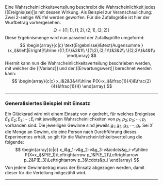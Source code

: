 Eine Wahrscheinlichkeitsverteilung beschreibt die Wahrscheinlichkeit jedes [[Ereignis(se)]]s mit dessen Wirkung.
Als Beispiel zur Veranschaulichung:
Zwei 2-seitige Würfel werden geworfen. Für die Zufallsgröße ist hier der Wurfbetrag vorhergesehen.
$$\Omega=\{(1;1),(1;2),(2;1),(2;2)\}$$
Diese Ergebnismenge wird nun passend der Zufallsgröße umgeformt:
$$
\begin{array}{c|c}
	\text{Ergebnisse}&\text{Augensumme } (x_i)&\left|E\right|\\\hline
	\{(1;1)\}&2&1\\
	\{(1;2),(2;1)\}&3&2\\
	\{(2;2)\}&4&1\\
\end{array}
$$
Hiermit kann nun die Wahrscheinlichkeitsverteilung beschrieben werden, mit welcher die [[Varianz]] und der [[Erwartungswert]] berechnet werden kann:
$$
\begin{array}{c|c}
x_i&2&3&4\\\hline
P(X=x_i)&\frac{1}{4}&\frac{2}{4}&\frac{1}{4}
\end{array}
$$

---
### Generalisiertes Beispiel mit Einsatz
Ein Glücksrad wird mit einem Einsatz von $v$ gedreht, für welches Ereignisse $E_1;E_2;E_3;\cdots; E_i$ mit jeweiligen Wahrscheinlichkeiten von $p_1;p_2;p_3;\cdots;p_i$ vorhanden sind. Die jeweiligen Gewinne sind jeweils $g_1;g_2;g_3;\cdots;g_i$.
Sei $X$ die Menge an Gewinn, die eine Person nach Durchführung dieses Experimentes erhält, so gilt für die Wahrscheinlichkeitsverteilung die folgende:
$$
\begin{array}{c|c}
x_i&g_1-v&g_2-v&g_3-v&\cdots&g_i-v\\\hline
P(X=x_i)&P(E_1)\Leftrightarrow p_1&P(E_2)\Leftrightarrow p_2&P(E_3)\Leftrightarrow p_3&\cdots&p_i
\end{array}
$$
Von jedem Gewinnbetrag muss der Einsatz abgezogen werden, damit dieser für die Verteilung mitgezählt wird.

---